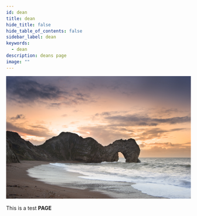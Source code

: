 ```yaml
---
id: dean
title: dean
hide_title: false
hide_table_of_contents: false
sidebar_label: dean
keywords:
  - dean
description: deans page
image: ""
---
```

![durdle door](durdle-door-sunrise.jpg "Durdle Door")

This is a test **PAGE**
